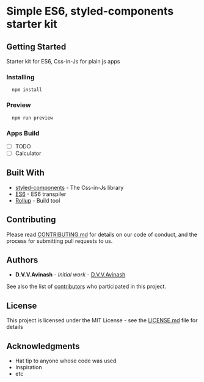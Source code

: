 # Simple ES6, styled-components starter kit

## Getting Started

Starter kit for ES6, Css-in-Js for plain js apps

### Installing

```
  npm install
```

### Preview
```
  npm run preview
```

### Apps Build
- [ ] TODO
- [ ] Calculator

## Built With

* [styled-components](https://styled-components.com/) - The Css-in-Js library
* [ES6](https://babeljs.io/docs/en/learn/) - ES6 transpiler
* [Rollup](https://rollupjs.org/) - Build tool

## Contributing

Please read [CONTRIBUTING.md](https://www.github.com) for details on our code of conduct, and the process for submitting pull requests to us.

## Authors

* **D.V.V.Avinash** - *Initial work* - [D.V.V.Avinash](https://github.com/avinashdvv)

See also the list of [contributors](https://github.com/avinashdvv/simple-js-starter-kit/contributors) who participated in this project.

## License

This project is licensed under the MIT License - see the [LICENSE.md](LICENSE.md) file for details

## Acknowledgments

* Hat tip to anyone whose code was used
* Inspiration
* etc

